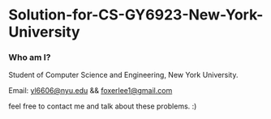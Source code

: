 # Solution-for-CS-GY6923-New-York-University

### Who am I?

Student of Computer Science and Engineering, New York University.

Email: yl6606@nyu.edu && foxerlee1@gmail.com

feel free to contact me and talk about these problems. :)
